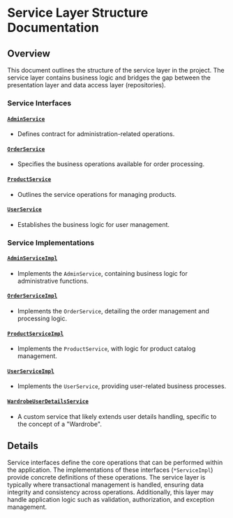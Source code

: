 # Service Layer Structure Documentation

## Overview

This document outlines the structure of the service layer in the project. The service layer contains business logic and bridges the gap between the presentation layer and data access layer (repositories).

### Service Interfaces

#### [`AdminService`](AdminService.java.md)

- Defines contract for administration-related operations.

#### [`OrderService`](OrderService.java.md)

- Specifies the business operations available for order processing.

#### [`ProductService`](ProductService.java.md)

- Outlines the service operations for managing products.

#### [`UserService`](UserService.java.md)

- Establishes the business logic for user management.

### Service Implementations

#### [`AdminServiceImpl`](AdminServiceImpl.java.md)

- Implements the `AdminService`, containing business logic for administrative functions.

#### [`OrderServiceImpl`](OrderServiceImpl.java.md)

- Implements the `OrderService`, detailing the order management and processing logic.

#### [`ProductServiceImpl`](ProductServiceImpl.java.md)

- Implements the `ProductService`, with logic for product catalog management.

#### [`UserServiceImpl`](UserServiceImpl.java.md)

- Implements the `UserService`, providing user-related business processes.

#### [`WardrobeUserDetailsService`](WardrobeUserDetailsService.java.md)

- A custom service that likely extends user details handling, specific to the concept of a "Wardrobe".

## Details

Service interfaces define the core operations that can be performed within the application. The implementations of these interfaces (`*ServiceImpl`) provide concrete definitions of these operations. The service layer is typically where transactional management is handled, ensuring data integrity and consistency across operations. Additionally, this layer may handle application logic such as validation, authorization, and exception management.